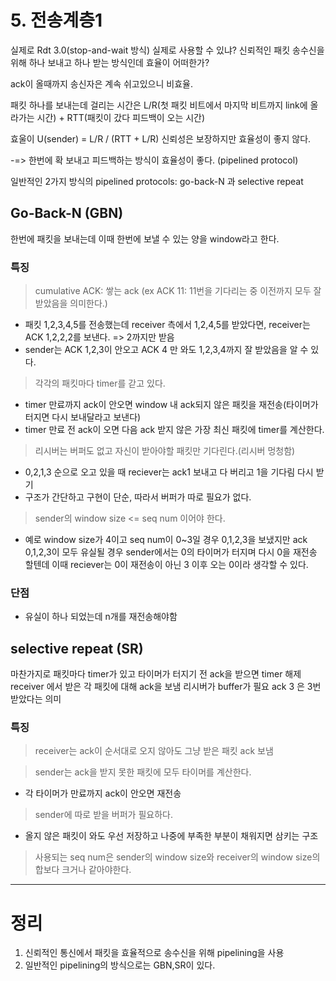 # 5.  전송계층1

실제로 Rdt 3.0(stop-and-wait 방식) 실제로 사용할 수 있냐?
신뢰적인 패킷 송수신을 위해 하나 보내고 하나 받는 방식인데
효율이 어떠한가?

ack이 올때까지 송신자은 계속 쉬고있으니 비효율.

패킷 하나를 보내는데 걸리는 시간은
L/R(첫 패킷 비트에서 마지막 비트까지 link에 올라가는 시간) + RTT(패킷이 갔다 피드백이 오는 시간)

효울이 
U(sender) = L/R / (RTT + L/R)
신뢰성은 보장하지만 효율성이 좋지 않다.

-=> 한번에 확 보내고 피드백하는 방식이 효율성이 좋다. (pipelined protocol)

일반적인 2가지 방식의 pipelined protocols: go-back-N 과 selective repeat


## Go-Back-N (GBN)


한번에 패킷을 보내는데 이때 한번에 보낼 수 있는 양을 window라고 한다.

### 특징

> cumulative ACK: 쌓는 ack (ex ACK 11: 11번을 기다리는 중 이전까지 모두 잘 받았음을 의미한다.)
- 패킷 1,2,3,4,5를 전송했는데 receiver 측에서 1,2,4,5를 받았다면, receiver는 ACK 1,2,2,2를 보낸다. => 2까지만 받음
- sender는 ACK 1,2,3이 안오고 ACK 4 만 와도 1,2,3,4까지 잘 받았음을 알 수 있다.


> 각각의 패킷마다 timer를 갇고 있다.
- timer 만료까지 ack이 안오면 window 내 ack되지 않은 패킷을 재전송(타이머가 터지면 다시 보내달라고 보낸다)
- timer 만료 전 ack이 오면 다음 ack 받지 않은 가장 최신 패킷에 timer를 계산한다.

> 리시버는 버퍼도 없고 자신이 받아야할 패킷만 기다린다.(리시버 멍청함)
- 0,2,1,3 순으로 오고 있을 때 reciever는 ack1 보내고 다 버리고 1을 기다림 다시 받기
- 구조가 간단하고 구현이 단순, 따라서 버퍼가 따로 필요가 없다.

> sender의 window size <= seq num 이어야 한다.
- 예로 window size가 4이고 seq num이 0~3일 경우 0,1,2,3을 보냈지만 ack 0,1,2,3이 모두 유실될 경우 sender에서는 0의 타이머가 터지며 다시 0을 재전송 할텐데 이때 reciever는 0이 재전송이 아닌 3 이후 오는 0이라 생각할 수 있다.


### 단점 

- 유실이 하나 되었는데 n개를 재전송해야함


## selective repeat (SR)

마찬가지로 패킷마다 timer가 있고 타이머가 터지기 전 ack을 받으면 timer 해제
receiver 에서 받은 각 패킷에 대해 ack을 보냄
리시버가 buffer가 필요
ack 3 은 3번 받았다는 의미 

### 특징
> receiver는 ack이 순서대로 오지 않아도 그냥 받은 패킷 ack 보냄

> sender는 ack을 받지 못한 패킷에 모두 타이머를 계산한다.
- 각 타이머가 만료까지 ack이 안오면 재전송

> sender에 따로 받을 버퍼가 필요하다.
- 올지 않은 패킷이 와도 우선 저장하고 나중에 부족한 부분이 채워지면 삼키는 구조

> 사용되는 seq num은 sender의 window size와 receiver의 window size의 합보다 크거나 같아야한다.


---
# 정리

1. 신뢰적인 통신에서 패킷을 효율적으로 송수신을 위해 pipelining을 사용
2. 일반적인 pipelining의 방식으로는 GBN,SR이 있다.

